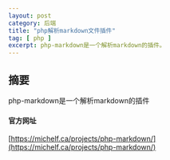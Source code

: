 ```yaml
---
layout: post
category: 后端
title: "php解析markdown文件插件"
tag: [ php ]
excerpt: php-markdown是一个解析markdown的插件。
---
```


## 摘要

php-markdown是一个解析markdown的插件

#### 官方网址

[https://michelf.ca/projects/php-markdown/](https://michelf.ca/projects/php-markdown/)
